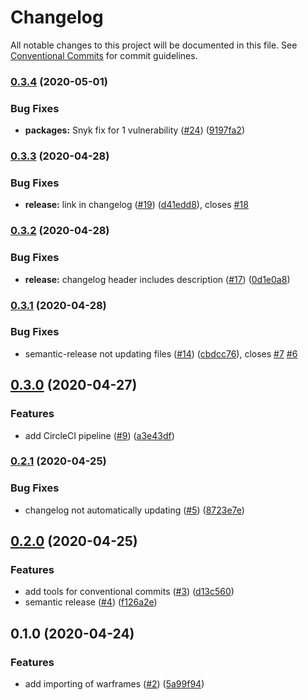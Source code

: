 # Changelog

All notable changes to this project will be documented in this file.
See [Conventional Commits](https://www.conventionalcommits.org/) for commit guidelines.

### [0.3.4](https://github.com/CephalonTobran/backend/compare/v0.3.3...v0.3.4) (2020-05-01)


### Bug Fixes

* **packages:** Snyk fix for 1 vulnerability ([#24](https://github.com/CephalonTobran/backend/issues/24)) ([9197fa2](https://github.com/CephalonTobran/backend/commit/9197fa298f5239232b8afdfc9f2255841f272503))

### [0.3.3](https://github.com/CephalonTobran/backend/compare/v0.3.2...v0.3.3) (2020-04-28)


### Bug Fixes

* **release:** link in changelog ([#19](https://github.com/CephalonTobran/backend/issues/19)) ([d41edd8](https://github.com/CephalonTobran/backend/commit/d41edd83ad08f43189885b60052d723e2fb32729)), closes [#18](https://github.com/CephalonTobran/backend/issues/18)

### [0.3.2](https://github.com/CephalonTobran/backend/compare/v0.3.1...v0.3.2) (2020-04-28)


### Bug Fixes

* **release:** changelog header includes description ([#17](https://github.com/CephalonTobran/backend/issues/17)) ([0d1e0a8](https://github.com/CephalonTobran/backend/commit/0d1e0a81c92152e94d86a9b722940bd02db1bb2b))


### [0.3.1](https://github.com/CephalonTobran/backend/compare/v0.3.0...v0.3.1) (2020-04-28)


### Bug Fixes

* semantic-release not updating files ([#14](https://github.com/CephalonTobran/backend/issues/14)) ([cbdcc76](https://github.com/CephalonTobran/backend/commit/cbdcc76a196c26835e269f077cbdd5e1e8fca893)), closes [#7](https://github.com/CephalonTobran/backend/issues/7) [#6](https://github.com/CephalonTobran/backend/issues/6)


## [0.3.0](https://github.com/CephalonTobran/backend/compare/v0.2.1...v0.3.0) (2020-04-27)


### Features

* add CircleCI pipeline ([#9](https://github.com/CephalonTobran/backend/issues/9)) ([a3e43df](https://github.com/CephalonTobran/backend/commit/a3e43df10349c3e25458369a7f0a7667723a5599))


### [0.2.1](https://github.com/CephalonTobran/backend/compare/v0.2.0...v0.2.1) (2020-04-25)


### Bug Fixes

* changelog not automatically updating ([#5](https://github.com/CephalonTobran/backend/issues/5)) ([8723e7e](https://github.com/CephalonTobran/backend/commit/8723e7e1d43dae46f91c72d6b95483a4528156e8))


## [0.2.0](https://github.com/CephalonTobran/backend/compare/v0.1.0...v0.2.0) (2020-04-25)


### Features

* add tools for conventional commits ([#3](https://github.com/CephalonTobran/backend/issues/3)) ([d13c560](https://github.com/CephalonTobran/backend/commit/d13c56062b24a2ee264b79a3b8654efc278ffd6b))
* semantic release ([#4](https://github.com/CephalonTobran/backend/issues/4)) ([f126a2e](https://github.com/CephalonTobran/backend/commit/f126a2ede07366e641cf0b7e717165cd7712d9ef))


## 0.1.0 (2020-04-24)

### Features

* add importing of warframes ([#2](https://github.com/CephalonTobran/backend/issues/2)) ([5a99f94](https://github.com/CephalonTobran/backend/commit/5a99f949fd8c9665350540f673df183714233063))
